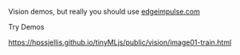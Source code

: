 Vision demos, but really you should use [edgeimpulse.com](https://edgeimpulse.com/)


Try Demos

https://hpssjellis.github.io/tinyMLjs/public/vision/image01-train.html

